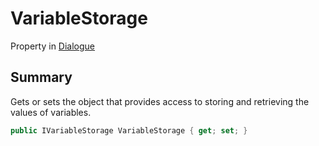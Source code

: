 # VariableStorage

Property in [Dialogue](yarn.dialogue.md)

## Summary

Gets or sets the object that provides access to storing and retrieving the values of variables.

```csharp
public IVariableStorage VariableStorage { get; set; }
```

